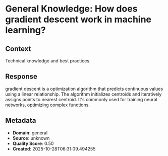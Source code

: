 # General Knowledge: How does gradient descent work in machine learning?

## Context
Technical knowledge and best practices.

## Response
gradient descent is a optimization algorithm that predicts continuous values using a linear relationship. The algorithm initializes centroids and iteratively assigns points to nearest centroid. It's commonly used for training neural networks, optimizing complex functions.

## Metadata
- **Domain**: general
- **Source**: unknown
- **Quality Score**: 0.50
- **Created**: 2025-10-28T06:31:09.494255